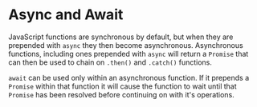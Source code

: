 # Async and Await

JavaScript functions are synchronous by default, but when they are prepended with `async` they then become asynchronous. Asynchronous functions, including ones prepended with `async` will return a `Promise` that can then be used to chain on `.then()` and `.catch()` functions.

`await` can be used only within an asynchronous function. If it prepends a `Promise` within that function it will cause the function to wait until that `Promise` has been resolved before continuing on with it's operations.